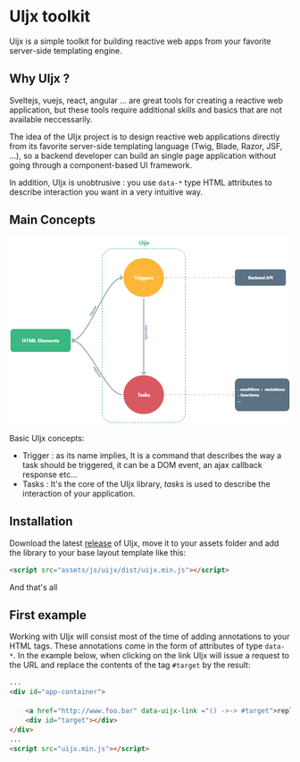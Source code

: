 UIjx toolkit
============

Uijx is a simple toolkit for building reactive web apps from your favorite server-side templating engine.

## Why UIjx ?

Sveltejs, vuejs, react, angular ... are great tools for creating a reactive web application, but these tools require additional skills and basics that are not available neccessarily.

The idea of ​​the UIjx project is to design reactive web applications directly from its favorite server-side templating language (Twig, Blade, Razor, JSF, ...), so a backend developer can build an single page application without going through a component-based UI framework.

In addition, UIjx is unobtrusive : you use `data-*` type HTML attributes to describe interaction you want in a very intuitive way.

## Main Concepts

![UIjx process](res/concepts.png)

Basic UIjx concepts:

- Trigger : as its name implies, It is a command that describes the way a task should be triggered, it can be a DOM event, an ajax callback response etc...
- Tasks : It's the core of the UIjx library, *tasks* is used to describe the interaction of your application.

## Installation

Download the latest [release](https://github.com/mbo2olivier/uijx/releases) of UIjx, move it to your assets folder and add the library to your base layout template like this:

``` html
<script src="assets/js/uijx/dist/uijx.min.js"></script>
```
And that's all

## First example

Working with UIjx will consist most of the time of adding annotations to your HTML tags. These annotations come in the form of attributes of type `data-*`.
In the example below, when clicking on the link UIjx will issue a request to the URL and replace the contents of the tag `#target` by the result:

``` html
...
<div id="app-container">
    
    <a href="http://www.foo.bar" data-uijx-link ="() ->-> #target">replace content</a>
    <div id="target"></div>
</div>
...
<script src="uijx.min.js"></script>
```